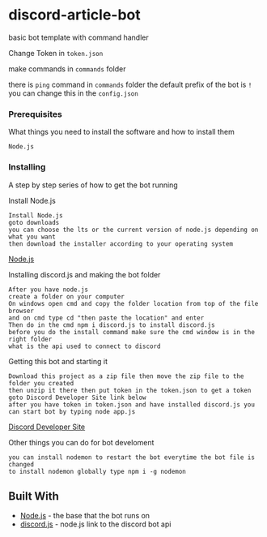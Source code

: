 # discord-article-bot

basic bot template with command handler

Change Token in `token.json`

make commands in `commands` folder

there is `ping` command in `commands` folder
the default prefix of the bot is `!` you can change this in the `config.json`

### Prerequisites

What things you need to install the software and how to install them

```
Node.js
```

### Installing

A step by step series of how to get the bot running

Install Node.js

```
Install Node.js
goto downloads
you can choose the lts or the current version of node.js depending on what you want
then download the installer according to your operating system
```

[Node.js](https://nodejs.org/en/)

Installing discord.js and making the bot folder

```
After you have node.js
create a folder on your computer
On windows open cmd and copy the folder location from top of the file browser
and on cmd type cd "then paste the location" and enter
Then do in the cmd npm i discord.js to install discord.js
before you do the install command make sure the cmd window is in the right folder
what is the api used to connect to discord
```

Getting this bot and starting it

```
Download this project as a zip file then move the zip file to the folder you created
then unzip it there then put token in the token.json to get a token goto Discord Developer Site link below
after you have token in token.json and have installed discord.js you can start bot by typing node app.js
```

[Discord Developer Site](https://discordapp.com/developers/applications/)

Other things you can do for bot develoment

```
you can install nodemon to restart the bot everytime the bot file is changed
to install nodemon globally type npm i -g nodemon
```

## Built With

- [Node.js](https://nodejs.org/en/) - the base that the bot runs on
- [discord.js](https://discord.js.org/#/) - node.js link to the discord bot api
